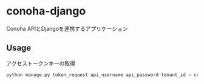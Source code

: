 # conoha-django
Conoha APIとDjangoを連携するアプリケーション

## Usage
アクセストークンキーの取得
```bash
python manage.py token_request api_username api_password tenant_id > conoha.json
```
